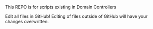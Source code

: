 This REPO is for scripts existing in Domain Controllers

Edit all files in GitHub! Editing of files outside of GitHub will have your changes overwritten.
